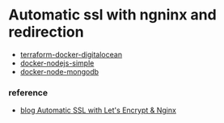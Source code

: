 # Automatic ssl with ngninx and redirection
- [terraform-docker-digitalocean](https://github.com/senixcode/terraform-docker-digitalocean)
- [docker-nodejs-simple](https://github.com/senixcode/docker-nodejs-simple)
- [docker-node-mongodb](https://github.com/senixcode/docker-node-mongodb)

### reference
- [blog Automatic SSL with Let's Encrypt & Nginx](https://dev.to/adamkdean/automatic-ssl-with-let-s-encrypt-nginx-4nfk)
